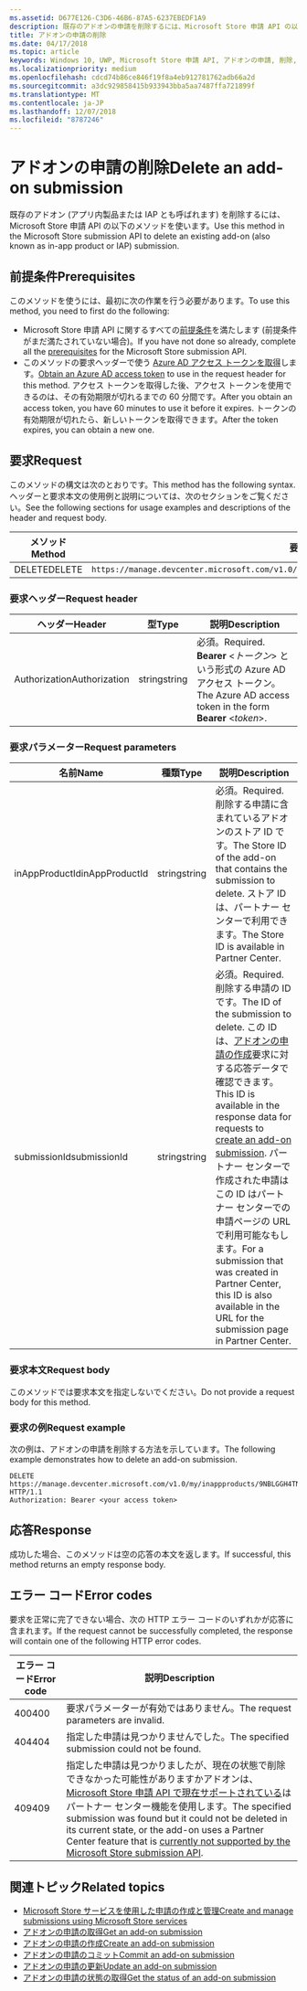 ```yaml
---
ms.assetid: D677E126-C3D6-46B6-87A5-6237EBEDF1A9
description: 既存のアドオンの申請を削除するには、Microsoft Store 申請 API の以下のメソッドを使います。
title: アドオンの申請の削除
ms.date: 04/17/2018
ms.topic: article
keywords: Windows 10, UWP, Microsoft Store 申請 API, アドオンの申請, 削除, アプリ内製品, IAP
ms.localizationpriority: medium
ms.openlocfilehash: cdcd74b86ce846f19f8a4eb912781762adb66a2d
ms.sourcegitcommit: a3dc929858415b933943bba5aa7487ffa721899f
ms.translationtype: MT
ms.contentlocale: ja-JP
ms.lasthandoff: 12/07/2018
ms.locfileid: "8787246"
---
```

# <a name="delete-an-add-on-submission"></a><span data-ttu-id="f9513-104">アドオンの申請の削除</span><span class="sxs-lookup"><span data-stu-id="f9513-104">Delete an add-on submission</span></span>

<span data-ttu-id="f9513-105">既存のアドオン (アプリ内製品または IAP とも呼ばれます) を削除するには、Microsoft Store 申請 API の以下のメソッドを使います。</span><span class="sxs-lookup"><span data-stu-id="f9513-105">Use this method in the Microsoft Store submission API to delete an existing add-on (also known as in-app product or IAP) submission.</span></span>

## <a name="prerequisites"></a><span data-ttu-id="f9513-106">前提条件</span><span class="sxs-lookup"><span data-stu-id="f9513-106">Prerequisites</span></span>

<span data-ttu-id="f9513-107">このメソッドを使うには、最初に次の作業を行う必要があります。</span><span class="sxs-lookup"><span data-stu-id="f9513-107">To use this method, you need to first do the following:</span></span>

* <span data-ttu-id="f9513-108">Microsoft Store 申請 API に関するすべての[前提条件](create-and-manage-submissions-using-windows-store-services.md#prerequisites)を満たします (前提条件がまだ満たされていない場合)。</span><span class="sxs-lookup"><span data-stu-id="f9513-108">If you have not done so already, complete all the [prerequisites](create-and-manage-submissions-using-windows-store-services.md#prerequisites) for the Microsoft Store submission API.</span></span>
* <span data-ttu-id="f9513-109">このメソッドの要求ヘッダーで使う [Azure AD アクセス トークンを取得](create-and-manage-submissions-using-windows-store-services.md#obtain-an-azure-ad-access-token)します。</span><span class="sxs-lookup"><span data-stu-id="f9513-109">[Obtain an Azure AD access token](create-and-manage-submissions-using-windows-store-services.md#obtain-an-azure-ad-access-token) to use in the request header for this method.</span></span> <span data-ttu-id="f9513-110">アクセス トークンを取得した後、アクセス トークンを使用できるのは、その有効期限が切れるまでの 60 分間です。</span><span class="sxs-lookup"><span data-stu-id="f9513-110">After you obtain an access token, you have 60 minutes to use it before it expires.</span></span> <span data-ttu-id="f9513-111">トークンの有効期限が切れたら、新しいトークンを取得できます。</span><span class="sxs-lookup"><span data-stu-id="f9513-111">After the token expires, you can obtain a new one.</span></span>

## <a name="request"></a><span data-ttu-id="f9513-112">要求</span><span class="sxs-lookup"><span data-stu-id="f9513-112">Request</span></span>

<span data-ttu-id="f9513-113">このメソッドの構文は次のとおりです。</span><span class="sxs-lookup"><span data-stu-id="f9513-113">This method has the following syntax.</span></span> <span data-ttu-id="f9513-114">ヘッダーと要求本文の使用例と説明については、次のセクションをご覧ください。</span><span class="sxs-lookup"><span data-stu-id="f9513-114">See the following sections for usage examples and descriptions of the header and request body.</span></span>

| <span data-ttu-id="f9513-115">メソッド</span><span class="sxs-lookup"><span data-stu-id="f9513-115">Method</span></span> | <span data-ttu-id="f9513-116">要求 URI</span><span class="sxs-lookup"><span data-stu-id="f9513-116">Request URI</span></span>                                                      |
|--------|------------------------------------------------------------------|
| <span data-ttu-id="f9513-117">DELETE</span><span class="sxs-lookup"><span data-stu-id="f9513-117">DELETE</span></span>    | ```https://manage.devcenter.microsoft.com/v1.0/my/inappproducts/{inAppProductId}/submissions/{submissionId}``` |


### <a name="request-header"></a><span data-ttu-id="f9513-118">要求ヘッダー</span><span class="sxs-lookup"><span data-stu-id="f9513-118">Request header</span></span>

| <span data-ttu-id="f9513-119">ヘッダー</span><span class="sxs-lookup"><span data-stu-id="f9513-119">Header</span></span>        | <span data-ttu-id="f9513-120">型</span><span class="sxs-lookup"><span data-stu-id="f9513-120">Type</span></span>   | <span data-ttu-id="f9513-121">説明</span><span class="sxs-lookup"><span data-stu-id="f9513-121">Description</span></span>                                                                 |
|---------------|--------|-----------------------------------------------------------------------------|
| <span data-ttu-id="f9513-122">Authorization</span><span class="sxs-lookup"><span data-stu-id="f9513-122">Authorization</span></span> | <span data-ttu-id="f9513-123">string</span><span class="sxs-lookup"><span data-stu-id="f9513-123">string</span></span> | <span data-ttu-id="f9513-124">必須。</span><span class="sxs-lookup"><span data-stu-id="f9513-124">Required.</span></span> <span data-ttu-id="f9513-125">**Bearer** &lt;*トークン*&gt; という形式の Azure AD アクセス トークン。</span><span class="sxs-lookup"><span data-stu-id="f9513-125">The Azure AD access token in the form **Bearer** &lt;*token*&gt;.</span></span> |


### <a name="request-parameters"></a><span data-ttu-id="f9513-126">要求パラメーター</span><span class="sxs-lookup"><span data-stu-id="f9513-126">Request parameters</span></span>

| <span data-ttu-id="f9513-127">名前</span><span class="sxs-lookup"><span data-stu-id="f9513-127">Name</span></span>        | <span data-ttu-id="f9513-128">種類</span><span class="sxs-lookup"><span data-stu-id="f9513-128">Type</span></span>   | <span data-ttu-id="f9513-129">説明</span><span class="sxs-lookup"><span data-stu-id="f9513-129">Description</span></span>                                                                 |
|---------------|--------|-----------------------------------------------------------------------------|
| <span data-ttu-id="f9513-130">inAppProductId</span><span class="sxs-lookup"><span data-stu-id="f9513-130">inAppProductId</span></span> | <span data-ttu-id="f9513-131">string</span><span class="sxs-lookup"><span data-stu-id="f9513-131">string</span></span> | <span data-ttu-id="f9513-132">必須。</span><span class="sxs-lookup"><span data-stu-id="f9513-132">Required.</span></span> <span data-ttu-id="f9513-133">削除する申請に含まれているアドオンのストア ID です。</span><span class="sxs-lookup"><span data-stu-id="f9513-133">The Store ID of the add-on that contains the submission to delete.</span></span> <span data-ttu-id="f9513-134">ストア ID は、パートナー センターで利用できます。</span><span class="sxs-lookup"><span data-stu-id="f9513-134">The Store ID is available in Partner Center.</span></span>  |
| <span data-ttu-id="f9513-135">submissionId</span><span class="sxs-lookup"><span data-stu-id="f9513-135">submissionId</span></span> | <span data-ttu-id="f9513-136">string</span><span class="sxs-lookup"><span data-stu-id="f9513-136">string</span></span> | <span data-ttu-id="f9513-137">必須。</span><span class="sxs-lookup"><span data-stu-id="f9513-137">Required.</span></span> <span data-ttu-id="f9513-138">削除する申請の ID です。</span><span class="sxs-lookup"><span data-stu-id="f9513-138">The ID of the submission to delete.</span></span> <span data-ttu-id="f9513-139">この ID は、[アドオンの申請の作成](create-an-add-on-submission.md)要求に対する応答データで確認できます。</span><span class="sxs-lookup"><span data-stu-id="f9513-139">This ID is available in the response data for requests to [create an add-on submission](create-an-add-on-submission.md).</span></span> <span data-ttu-id="f9513-140">パートナー センターで作成された申請はこの ID はパートナー センターでの申請ページの URL で利用可能なもします。</span><span class="sxs-lookup"><span data-stu-id="f9513-140">For a submission that was created in Partner Center, this ID is also available in the URL for the submission page in Partner Center.</span></span>  |


### <a name="request-body"></a><span data-ttu-id="f9513-141">要求本文</span><span class="sxs-lookup"><span data-stu-id="f9513-141">Request body</span></span>

<span data-ttu-id="f9513-142">このメソッドでは要求本文を指定しないでください。</span><span class="sxs-lookup"><span data-stu-id="f9513-142">Do not provide a request body for this method.</span></span>


### <a name="request-example"></a><span data-ttu-id="f9513-143">要求の例</span><span class="sxs-lookup"><span data-stu-id="f9513-143">Request example</span></span>

<span data-ttu-id="f9513-144">次の例は、アドオンの申請を削除する方法を示しています。</span><span class="sxs-lookup"><span data-stu-id="f9513-144">The following example demonstrates how to delete an add-on submission.</span></span>

```
DELETE https://manage.devcenter.microsoft.com/v1.0/my/inappproducts/9NBLGGH4TNMP/submissions/1152921504621230023 HTTP/1.1
Authorization: Bearer <your access token>
```

## <a name="response"></a><span data-ttu-id="f9513-145">応答</span><span class="sxs-lookup"><span data-stu-id="f9513-145">Response</span></span>

<span data-ttu-id="f9513-146">成功した場合、このメソッドは空の応答の本文を返します。</span><span class="sxs-lookup"><span data-stu-id="f9513-146">If successful, this method returns an empty response body.</span></span>

## <a name="error-codes"></a><span data-ttu-id="f9513-147">エラー コード</span><span class="sxs-lookup"><span data-stu-id="f9513-147">Error codes</span></span>

<span data-ttu-id="f9513-148">要求を正常に完了できない場合、次の HTTP エラー コードのいずれかが応答に含まれます。</span><span class="sxs-lookup"><span data-stu-id="f9513-148">If the request cannot be successfully completed, the response will contain one of the following HTTP error codes.</span></span>

| <span data-ttu-id="f9513-149">エラー コード</span><span class="sxs-lookup"><span data-stu-id="f9513-149">Error code</span></span> |  <span data-ttu-id="f9513-150">説明</span><span class="sxs-lookup"><span data-stu-id="f9513-150">Description</span></span>   |
|--------|------------------|
| <span data-ttu-id="f9513-151">400</span><span class="sxs-lookup"><span data-stu-id="f9513-151">400</span></span>  | <span data-ttu-id="f9513-152">要求パラメーターが有効ではありません。</span><span class="sxs-lookup"><span data-stu-id="f9513-152">The request parameters are invalid.</span></span> |
| <span data-ttu-id="f9513-153">404</span><span class="sxs-lookup"><span data-stu-id="f9513-153">404</span></span>  | <span data-ttu-id="f9513-154">指定した申請は見つかりませんでした。</span><span class="sxs-lookup"><span data-stu-id="f9513-154">The specified submission could not be found.</span></span> |
| <span data-ttu-id="f9513-155">409</span><span class="sxs-lookup"><span data-stu-id="f9513-155">409</span></span>  | <span data-ttu-id="f9513-156">指定した申請は見つかりましたが、現在の状態で削除できなかった可能性がありますかアドオンは、 [Microsoft Store 申請 API で現在サポートされている](create-and-manage-submissions-using-windows-store-services.md#not_supported)はパートナー センター機能を使用します。</span><span class="sxs-lookup"><span data-stu-id="f9513-156">The specified submission was found but it could not be deleted in its current state, or the add-on uses a Partner Center feature that is [currently not supported by the Microsoft Store submission API](create-and-manage-submissions-using-windows-store-services.md#not_supported).</span></span> |


## <a name="related-topics"></a><span data-ttu-id="f9513-157">関連トピック</span><span class="sxs-lookup"><span data-stu-id="f9513-157">Related topics</span></span>

* [<span data-ttu-id="f9513-158">Microsoft Store サービスを使用した申請の作成と管理</span><span class="sxs-lookup"><span data-stu-id="f9513-158">Create and manage submissions using Microsoft Store services</span></span>](create-and-manage-submissions-using-windows-store-services.md)
* [<span data-ttu-id="f9513-159">アドオンの申請の取得</span><span class="sxs-lookup"><span data-stu-id="f9513-159">Get an add-on submission</span></span>](get-an-add-on-submission.md)
* [<span data-ttu-id="f9513-160">アドオンの申請の作成</span><span class="sxs-lookup"><span data-stu-id="f9513-160">Create an add-on submission</span></span>](create-an-add-on-submission.md)
* [<span data-ttu-id="f9513-161">アドオンの申請のコミット</span><span class="sxs-lookup"><span data-stu-id="f9513-161">Commit an add-on submission</span></span>](commit-an-add-on-submission.md)
* [<span data-ttu-id="f9513-162">アドオンの申請の更新</span><span class="sxs-lookup"><span data-stu-id="f9513-162">Update an add-on submission</span></span>](update-an-add-on-submission.md)
* [<span data-ttu-id="f9513-163">アドオンの申請の状態の取得</span><span class="sxs-lookup"><span data-stu-id="f9513-163">Get the status of an add-on submission</span></span>](get-status-for-an-add-on-submission.md)
